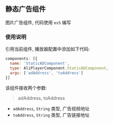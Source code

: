 ## 静态广告组件

图片广告组件, 代码使用 `es5` 编写

### 使用说明

引用当前组件, 播放器配置中添加如下代码:

```js
components: [{
  name: 'StaticADComponent',
  type: AliPlayerComponent.StaticADComponent,
  args: ['adAddress', 'toAddress']
}]
```

该组件接收两个参数: 

> adAddress, toAddress

- `adAddress`, `String` 类型, 广告视频地址
- `toAddress`, `String` 类型, 广告链接地址
